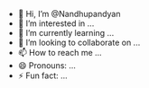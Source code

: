 - 👋 Hi, I’m @Nandhupandyan
- 👀 I’m interested in ...
- 🌱 I’m currently learning ...
- 💞️ I’m looking to collaborate on ...
- 📫 How to reach me ...
- 😄 Pronouns: ...
- ⚡ Fun fact: ...

<!---
Nandhupandyan/Nandhupandyan is a ✨ special ✨ repository because its `README.md` (this file) appears on your GitHub profile.
You can click the Preview link to take a look at your changes.
--->
